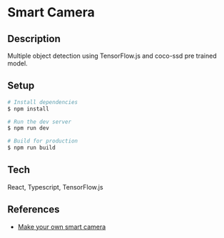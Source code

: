 # Smart Camera

## Description

Multiple object detection using TensorFlow.js and coco-ssd pre trained model.

## Setup

```bash
# Install dependencies
$ npm install

# Run the dev server
$ npm run dev

# Build for production
$ npm run build
```

## Tech

React, Typescript, TensorFlow.js

## References

- [Make your own smart camera](https://www.youtube.com/watch?v=mwEQ_oN3w0Y&list=PLOU2XLYxmsILr3HQpqjLAUkIPa5EaZiui&index=11)
